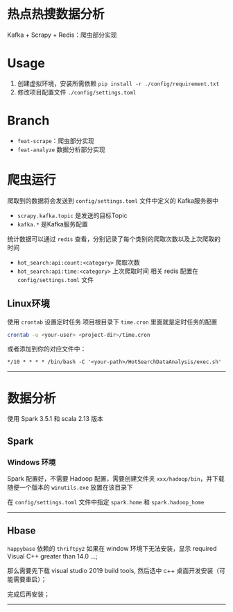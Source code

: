 # 热点热搜数据分析
Kafka + Scrapy + Redis：爬虫部分实现

# Usage
1. 创建虚拟环境，安装所需依赖 `pip install -r ./config/requirement.txt`
2. 修改项目配置文件 `./config/settings.toml`


# Branch
- `feat-scrape`：爬虫部分实现
- `feat-analyze` 数据分析部分实现

# 爬虫运行

爬取到的数据将会发送到 `config/settings.toml` 文件中定义的 Kafka服务器中
- `scrapy.kafka.topic` 是发送的目标Topic
- `kafka.*` 是Kafka服务配置

统计数据可以通过 `redis` 查看，分别记录了每个类别的爬取次数以及上次爬取的时间
- `hot_search:api:count:<category>` 爬取次数
- `hot_search:api:time:<category>` 上次爬取时间
相关 redis 配置在 `config/settings.toml` 文件

## Linux环境
使用 `crontab` 设置定时任务
项目根目录下 `time.cron` 里面就是定时任务的配置

```bash
crontab -u <your-user> <project-dir>/time.cron
```

或者添加到你的对应文件中：

```cronexp
*/10 * * * * /bin/bash -C '<your-path>/HotSearchDataAnalysis/exec.sh'
```
----


# 数据分析
使用 Spark 3.5.1 和 scala 2.13 版本

## Spark 
### Windows 环境
Spark 配置好，不需要 Hadoop 配置，需要创建文件夹 `xxx/hadoop/bin`，并下载随便一个版本的 `winutils.exe` 放置在该目录下

在 `config/settings.toml` 文件中指定 `spark.home` 和 `spark.hadoop_home`

---

## Hbase
`happybase` 依赖的 `thriftpy2` 如果在 window 环境下无法安装，显示 required Visual C++ greater than 14.0 ...;

那么需要先下载 visual studio 2019 build tools, 然后选中 c++ 桌面开发安装（可能需要重启）；

完成后再安装；

-----



